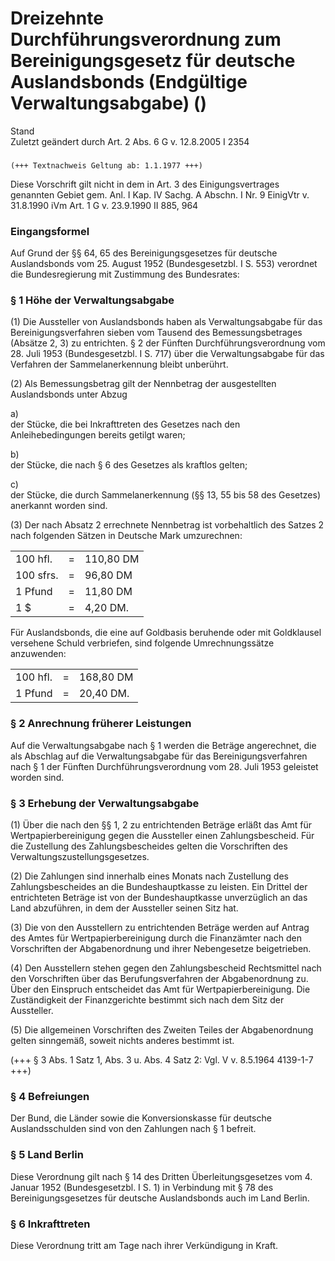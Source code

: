 Dreizehnte Durchführungsverordnung zum Bereinigungsgesetz für deutsche Auslandsbonds (Endgültige Verwaltungsabgabe) ()
======================================================================================================================

Stand  
Zuletzt geändert durch Art. 2 Abs. 6 G v. 12.8.2005 I 2354

### 

```
(+++ Textnachweis Geltung ab: 1.1.1977 +++)
```

Diese Vorschrift gilt nicht in dem in Art. 3 des Einigungsvertrages genannten Gebiet gem. Anl. I Kap. IV Sachg. A Abschn. I Nr. 9 EinigVtr v. 31.8.1990 iVm Art. 1 G v. 23.9.1990 II 885, 964

### Eingangsformel

Auf Grund der §§ 64, 65 des Bereinigungsgesetzes für deutsche Auslandsbonds vom 25. August 1952 (Bundesgesetzbl. I S. 553) verordnet die Bundesregierung mit Zustimmung des Bundesrates:

### § 1 Höhe der Verwaltungsabgabe

(1) Die Aussteller von Auslandsbonds haben als Verwaltungsabgabe für das Bereinigungsverfahren sieben vom Tausend des Bemessungsbetrages (Absätze 2, 3) zu entrichten. § 2 der Fünften Durchführungsverordnung vom 28. Juli 1953 (Bundesgesetzbl. I S. 717) über die Verwaltungsabgabe für das Verfahren der Sammelanerkennung bleibt unberührt.

(2) Als Bemessungsbetrag gilt der Nennbetrag der ausgestellten Auslandsbonds unter Abzug

a)  
der Stücke, die bei Inkrafttreten des Gesetzes nach den Anleihebedingungen bereits getilgt waren;

b)  
der Stücke, die nach § 6 des Gesetzes als kraftlos gelten;

c)  
der Stücke, die durch Sammelanerkennung (§§ 13, 55 bis 58 des Gesetzes) anerkannt worden sind.

(3) Der nach Absatz 2 errechnete Nennbetrag ist vorbehaltlich des Satzes 2 nach folgenden Sätzen in Deutsche Mark umzurechnen:

|           |     |           |
|-----------|-----|-----------|
| 100 hfl.  | =   | 110,80 DM |
| 100 sfrs. | =   | 96,80 DM  |
| 1 Pfund   | =   | 11,80 DM  |
| 1 $       | =   | 4,20 DM.  |

Für Auslandsbonds, die eine auf Goldbasis beruhende oder mit Goldklausel versehene Schuld verbriefen, sind folgende Umrechnungssätze anzuwenden:

|          |     |           |
|----------|-----|-----------|
| 100 hfl. | =   | 168,80 DM |
| 1 Pfund  | =   | 20,40 DM. |

### § 2 Anrechnung früherer Leistungen

Auf die Verwaltungsabgabe nach § 1 werden die Beträge angerechnet, die als Abschlag auf die Verwaltungsabgabe für das Bereinigungsverfahren nach § 1 der Fünften Durchführungsverordnung vom 28. Juli 1953 geleistet worden sind.

### § 3 Erhebung der Verwaltungsabgabe

(1) Über die nach den §§ 1, 2 zu entrichtenden Beträge erläßt das Amt für Wertpapierbereinigung gegen die Aussteller einen Zahlungsbescheid. Für die Zustellung des Zahlungsbescheides gelten die Vorschriften des Verwaltungszustellungsgesetzes.

(2) Die Zahlungen sind innerhalb eines Monats nach Zustellung des Zahlungsbescheides an die Bundeshauptkasse zu leisten. Ein Drittel der entrichteten Beträge ist von der Bundeshauptkasse unverzüglich an das Land abzuführen, in dem der Aussteller seinen Sitz hat.

(3) Die von den Ausstellern zu entrichtenden Beträge werden auf Antrag des Amtes für Wertpapierbereinigung durch die Finanzämter nach den Vorschriften der Abgabenordnung und ihrer Nebengesetze beigetrieben.

(4) Den Ausstellern stehen gegen den Zahlungsbescheid Rechtsmittel nach den Vorschriften über das Berufungsverfahren der Abgabenordnung zu. Über den Einspruch entscheidet das Amt für Wertpapierbereinigung. Die Zuständigkeit der Finanzgerichte bestimmt sich nach dem Sitz der Aussteller.

(5) Die allgemeinen Vorschriften des Zweiten Teiles der Abgabenordnung gelten sinngemäß, soweit nichts anderes bestimmt ist.

(+++ § 3 Abs. 1 Satz 1, Abs. 3 u. Abs. 4 Satz 2: Vgl. V v. 8.5.1964 4139-1-7 +++)

### § 4 Befreiungen

Der Bund, die Länder sowie die Konversionskasse für deutsche Auslandsschulden sind von den Zahlungen nach § 1 befreit.

### § 5 Land Berlin

Diese Verordnung gilt nach § 14 des Dritten Überleitungsgesetzes vom 4. Januar 1952 (Bundesgesetzbl. I S. 1) in Verbindung mit § 78 des Bereinigungsgesetzes für deutsche Auslandsbonds auch im Land Berlin.

### § 6 Inkrafttreten

Diese Verordnung tritt am Tage nach ihrer Verkündigung in Kraft.
